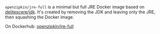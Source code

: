 `openzipkin/jre-full` is a minimal but full JRE Docker image based on [delitescere/jdk](https://github.com/delitescere/docker-zulu). It's created by removing the JDK and leaving only the JRE, then squashing the Docker image.

On Dockerhub: [openzipkin/jre-full](https://hub.docker.com/r/openzipkin/jre-full/)
